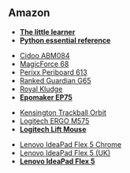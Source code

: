 ## Amazon

- [**The little learner**](https://www.amazon.it/Little-Learner-Straight-Line-Learning/dp/026254637X/ref=tmm_pap_swatch_0?_encoding=UTF8&qid=1672737554&sr=8-2)
- [**Python essential reference**](https://www.amazon.it/Python-Essential-Reference-DavidBeazley/dp/0134173279/ref=sr_1_1?__mk_it_IT=%C3%85M%C3%85%C5%BD%C3%95%C3%91&crid=28E9HCDIMSZ1G&keywords=Python+Distilled&qid=1676252918&sprefix=python+distilled%2Caps%2C163&sr=8-1)

<!-- -->

- [Cidoo ABM084](https://www.amazon.it/EPOMAKER-ABM084-Meccanica-Sostituibile-Copritasti/dp/B0BD6X4N8K/ref=sr_1_1_sspa?__mk_it_IT=%C3%85M%C3%85%C5%BD%C3%95%C3%91&crid=3RUQ9C2INZ31L&keywords=epomaker+cidoo+abm084&qid=1677362350&sprefix=epomaker+cidoo+abm084%2Caps%2C128&sr=8-1-spons&sp_csd=d2lkZ2V0TmFtZT1zcF9hdGY&psc=1)
- [MagicForce 68](https://www.amazon.it/Meccanica-Retroilluminato-Mechanical-Magicforce-Qisan/dp/B01E6RFLS8/ref=sr_1_105?__mk_it_IT=%C3%85M%C3%85%C5%BD%C3%95%C3%91&crid=5KILWIADG8FS&keywords=mechanical%2Bkeyboard&qid=1677441206&s=electronics&sprefix=mechanichal%2Bkeyboard%2Celectronics%2C100&sr=1-105&th=1)
- [Perixx Periboard 613](https://www.amazon.it/Perixx-PERIBOARD-613W-Tastiera-Ergonomica-Bluetooth/dp/B0987BFK45/ref=sr_1_3?__mk_it_IT=%C3%85M%C3%85%C5%BD%C3%95%C3%91&crid=1X06D9O4T9ZY3&keywords=Perixx+PERIBOARD-613&qid=1677679427&sprefix=perixx+periboard-613%2Caps%2C113&sr=8-3)
- [Ranked Guardian G65](https://www.amazon.it/Ranked-Guardian-65-Alluminio-US/dp/B09YY673F4?ref_=ast_sto_dp&th=1)
- [Royal Kludge](https://www.amazon.it/ROYAL-KLUDGE-collegabile-interruttore-hot-swappable/dp/B098Q6SHS8/ref=sr_1_1?__mk_it_IT=%C3%85M%C3%85%C5%BD%C3%95%C3%91&crid=2XWTL3OW2UZ4Z&keywords=royal%2Bkludge%2Brk84&qid=1677696148&sprefix=royal%2Bkludge%2Brk84%2Caps%2C106&sr=8-1&th=1)
- [**Epomaker EP75**](https://www.amazon.it/EPOMAKER-Tastiera-meccanica-Swappable-retroilluminazione/dp/B0BHZBGMR9/ref=sr_1_5?crid=1MKBCQFS0RL55&keywords=epomaker%2Bep84&qid=1677696696&sprefix=EPOMAKER%2Caps%2C127&sr=8-5&th=1)

<!-- -->

- [Kensington Trackball Orbit](https://www.amazon.it/Kensington-Scorrimento-Ambidestro-Tracciamento-K72500WW/dp/B07YVMLSHS/ref=sr_1_12?__mk_it_IT=%C3%85M%C3%85%C5%BD%C3%95%C3%91&crid=1EUG3LN20VIX6&keywords=logitech%2Btrackball&qid=1677749336&sprefix=logitech%2Btrackball%2Caps%2C114&sr=8-12&th=1)
- [Logitech ERGO M575](https://www.amazon.it/Logitech-ERGO-Mouse-Trackball-Wireless/dp/B07W6HKMCN/ref=d_pd_vtp_sccl_4_2/262-4809062-9572655?pd_rd_w=SuCda&content-id=amzn1.sym.dddd9fbe-754e-4786-bccf-1f34e74ca4ab&pf_rd_p=dddd9fbe-754e-4786-bccf-1f34e74ca4ab&pf_rd_r=15P5D5W6H4M0E8XBK5EA&pd_rd_wg=Mo8ih&pd_rd_r=bbe4a8e4-3db2-4014-b320-1c61aff82a86&pd_rd_i=B07W6HKMCN&psc=1)
- [**Logitech Lift Mouse**](https://www.amazon.it/Logitech-Ergonomico-Ricevitore-Silenziosi-Compatibile/dp/B07W5JKHFR/ref=sr_1_11?__mk_it_IT=%C3%85M%C3%85%C5%BD%C3%95%C3%91&crid=1OLATMEH1BN5Q&keywords=vertical%2Bmouse&qid=1677750403&sprefix=vertical%2Bmouse%2Caps%2C105&sr=8-11&th=1)

<!-- -->

- [Lenovo IdeaPad Flex 5 Chrome](https://www.amazon.it/Lenovo-IdeaPad-Chrome-Notebook-Display/dp/B0BSVF5GJH/ref=sr_1_4?__mk_it_IT=%C3%85M%C3%85%C5%BD%C3%95%C3%91&crid=22BJRU1RFHY5J&keywords=Lenovo+IdeaPad+Flex+5&qid=1677737772&s=pc&sprefix=lenovo+ideapad+flex+5%2Ccomputers%2C99&sr=1-4)
- [Lenovo IdeaPad Flex 5 (UK)](https://www.amazon.co.uk/Lenovo-IdeaPad-Flex-Inch-Laptop/dp/B09C8W3TJC/ref=sr_1_6?crid=1W94YXN1ES0EP&keywords=lenovo+ideapad+flex+5i&qid=1677738313&sprefix=Lenovo+IdeaPad+Flex+5i%2Caps%2C98&sr=8-6)
- [**Lenovo IdeaPad Flex 5**](https://www.amazon.it/dp/B0B42WXY1T/ref=twister_B0BSKP8T3W?_encoding=UTF8&th=1)
